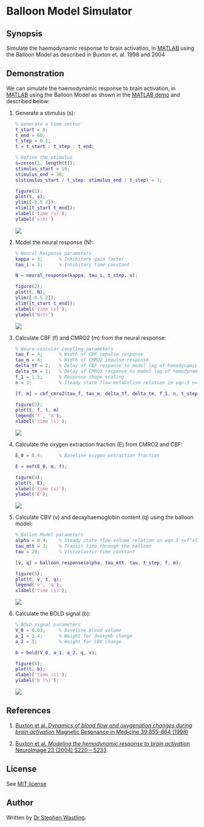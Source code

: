 # Balloon Model Simulator

## Synopsis
Simulate the haemodynamic response to brain activation, in 
[MATLAB](https://www.mathworks.com) using the Balloon Model as described in Buxton 
et. al. 1998 and 2004 

## Demonstration
We can simulate the haemodynamic response to brain activation, in 
[MATLAB](https://www.mathworks.com) using the Balloon Model as
shown in the [MATLAB demo](./demo.m) and described below:

1. Generate a stimulus (s):
    ```matlab
    % Generate a time vector
    t_start = 0;
    t_end = 60;
    t_step = 0.1;
    t = t_start : t_step : t_end;
    
    % Define the stimulus
    s=zeros(1, length(t));
    stimulus_start = 10;
    stimulus_end = 30;
    s(stimulus_start / t_step: stimulus_end / t_step) = 1;
    
    figure(1);
    plot(t, s);
    ylim([-0.5 2]);
    xlim([t_start t_end]);
    xlabel('time (s)');
    ylabel('s(t)')
    ```
    ![](demo_stimulus.png)

2. Model the neural response (N):
    ```matlab
    % Neural Response parameters
    kappa = 3;      % Inhibitory gain factor 
    tau_i = 3;      % Inhibitory time constant
    
    N = neural_response(kappa, tau_i, t_step, s);
    
    figure(2);
    plot(t, N);
    ylim([-0.5 2]);
    xlim([t_start t_end]);
    xlabel('time (s)');
    ylabel('N(t)')
    ```
    ![](demo_neural.png)

3. Calculate CBF (f) and CMRO2 (m) from the neural response:
    ```matlab
    % Neuro-vascular coupling parameters
    tau_f = 4;      % Width of CBF impulse response
    tau_m = 4;      % Width of CMRO2 impulse response
    delta_tf = 2;   % Delay of CBF response to model lag of hemodynamic response
    delta_tm = 1;   % Delay of CMRO2 response to model lag of hemodynamic response
    f_1 = 1.5;      % Response shape scaling
    n = 3;          % Steady state flow-metabolism relation in eqn.3 n=f-1/m-1
    
    [f, m] = cbf_cmro2(tau_f, tau_m, delta_tf, delta_tm, f_1, n, t_step, t_end, t, N);
    
    figure(3);
    plot(t, f, t, m)
    legend('f', 'm');
    xlabel('time (s)');
    ```
   ![](demo_cbf_cmro2.png)

4. Calculate the oxygen extraction fraction (E) from CMRO2 and CBF: 
    ```matlab
    E_0 = 0.4;      % Baseline oxygen extraction fraction
    
    E = oef(E_0, m, f);
    
    figure(4);
    plot(t, E);
    xlabel('time (s)');
    ylabel('E');
    ```
    ![](demo_oef.png)


5. Calculate CBV (v) and deoxyhaemoglobin content (q) using the balloon model: 
    ```matlab
    % Ballon Model parameters
    alpha = 0.4;    % Steady state flow-volume relation in eqn.1 v=f^alpha
    tau_mtt = 3;    % Transit time through the balloon
    tau = 20;       % Viscoelastic time constant
    
    [v, q] = balloon_response(alpha, tau_mtt, tau, t_step, f, m);
    
    figure(5);
    plot(t, v, t, q);
    legend('v', 'q');
    xlabel('time (s)');
    ```
    ![](demo_cbv_dHb.png)
    
6. Calculate the BOLD signal (b):
    ```matlab
    % BOLD signal parameters
    V_0 = 0.03;     % Baseline blood volume
    a_1 = 3.4;      % Weight for deoxyHb change
    a_2 = 1;        % Weight for CBV change
    
    b = bold(V_0, a_1, a_2, q, v);
    
    figure(6);
    plot(t, b);
    xlabel('time (s)');
    ylabel('b (%)');
    ```
    ![](demo_bold.png)
  

## References
1. [Buxton et al. _Dynamics of blood flow and oxygenation changes during
brain activation_ Magnetic Resonance in Medicine 39:855-864 (1998)](./Dynamics_of_blood_flow_and_oxygenation_changes_during_brain_activation_Buxton_1998.pdf)

2. [Buxton et al. _Modeling the hemodynamic response to brain activation_ 
NeuroImage 23 (2004) S220 – S233](./Modeling_the_hemodynamic_response_to_brain_activation_Buxton_2004.pdf) 


## License
See [MIT license](./LICENSE)

## Author
Written by [Dr Stephen Wastling](mailto:stephen.wastling@nhs.net).
